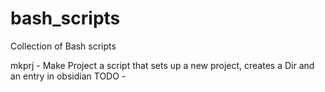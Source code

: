 # bash_scripts
Collection of Bash scripts

mkprj - Make Project
  a script that sets up a new project, creates a Dir and an entry in obsidian
  TODO - 
